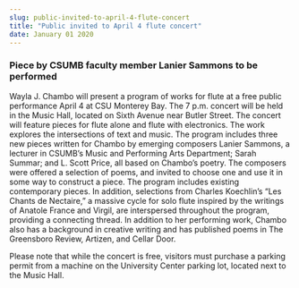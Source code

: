 ```yaml
---
slug: public-invited-to-april-4-flute-concert
title: "Public invited to April 4 flute concert"
date: January 01 2020
---
```


 
<h3>Piece by CSUMB faculty member Lanier Sammons to be performed</h3>
<p>
  Wayla J. Chambo will present a program of works for flute at a free public
  performance April 4 at CSU Monterey Bay. The 7 p.m. concert will be held in
  the Music Hall, located on Sixth Avenue near Butler Street. The concert will
  feature pieces for flute alone and flute with electronics. The work explores
  the intersections of text and music. The program includes three new pieces
  written for Chambo by emerging composers Lanier Sammons, a lecturer in CSUMB’s
  Music and Performing Arts Department; Sarah Summar; and L. Scott Price, all
  based on Chambo’s poetry. The composers were offered a selection of poems, and
  invited to choose one and use it in some way to construct a piece. The program
  includes existing contemporary pieces. In addition, selections from Charles
  Koechlin’s “Les Chants de Nectaire,” a massive cycle for solo flute inspired
  by the writings of Anatole France and Virgil, are interspersed throughout the
  program, providing a connecting thread. In addition to her performing work,
  Chambo also has a background in creative writing and has published poems in
  The Greensboro Review, Artizen, and Cellar Door.
</p>
<p>
  Please note that while the concert is free, visitors must purchase a parking
  permit from a machine on the University Center parking lot, located next to
  the Music Hall.
</p>
 
